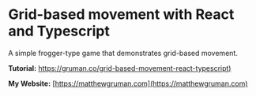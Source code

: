 # Grid-based movement with React and Typescript

A simple frogger-type game that demonstrates grid-based movement.

**Tutorial:** [https://gruman.co/grid-based-movement-react-typescript)](https://gruman.co/grid-based-movement-react-typescript)

**My Website:** [https://matthewgruman.com](https://matthewgruman.com)